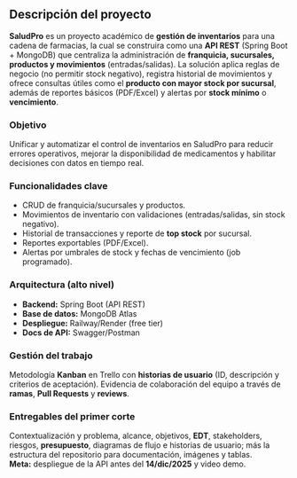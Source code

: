 ## Descripción del proyecto

**SaludPro** es un proyecto académico de **gestión de inventarios** para una cadena de farmacias, la cual se construira como una **API REST** (Spring Boot + MongoDB) que centraliza la administración de **franquicia, sucursales, productos y movimientos** (entradas/salidas). La solución aplica reglas de negocio (no permitir stock negativo), registra historial de movimientos y ofrece consultas útiles como el **producto con mayor stock por sucursal**, además de reportes básicos (PDF/Excel) y alertas por **stock mínimo** o **vencimiento**.

### Objetivo
Unificar y automatizar el control de inventarios en SaludPro para reducir errores operativos, mejorar la disponibilidad de medicamentos y habilitar decisiones con datos en tiempo real.

### Funcionalidades clave
- CRUD de franquicia/sucursales y productos.
- Movimientos de inventario con validaciones (entradas/salidas, sin stock negativo).
- Historial de transacciones y reporte de **top stock** por sucursal.
- Reportes exportables (PDF/Excel).
- Alertas por umbrales de stock y fechas de vencimiento (job programado).

### Arquitectura (alto nivel)
- **Backend:** Spring Boot (API REST)  
- **Base de datos:** MongoDB Atlas  
- **Despliegue:** Railway/Render (free tier)  
- **Docs de API:** Swagger/Postman

### Gestión del trabajo
Metodología **Kanban** en Trello con **historias de usuario** (ID, descripción y criterios de aceptación). Evidencia de colaboración del equipo a través de **ramas**, **Pull Requests** y **reviews**.

### Entregables del primer corte
Contextualización y problema, alcance, objetivos, **EDT**, stakeholders, riesgos, **presupuesto**, diagramas de flujo e historias de usuario; más la estructura del repositorio para documentación, imágenes y tablas.  
**Meta:** despliegue de la API antes del **14/dic/2025** y video demo.

